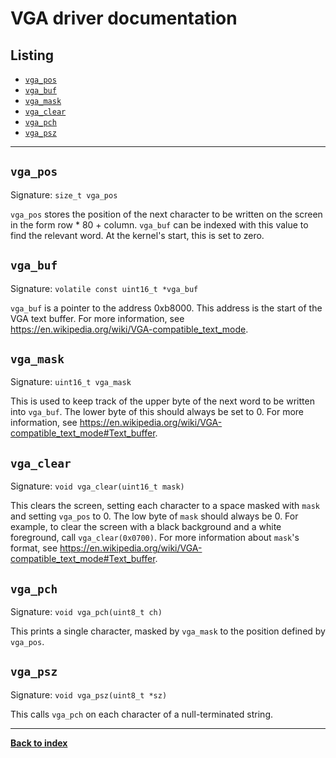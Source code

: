 # VGA driver documentation
## Listing
* [`vga_pos`](#vga_pos)
* [`vga_buf`](#vga_buf)
* [`vga_mask`](#vga_mask)
* [`vga_clear`](#vga_clear)
* [`vga_pch`](#vga_pch)
* [`vga_psz`](#vga_psz)

---
## `vga_pos`
Signature: `size_t vga_pos`

`vga_pos` stores the position of the next character to be written on the screen in the form row \* 80 + column.  `vga_buf` can be indexed with this value to find the relevant word.  At the kernel's start, this is set to zero.

## `vga_buf`
Signature: `volatile const uint16_t *vga_buf`

`vga_buf` is a pointer to the address 0xb8000.  This address is the start of the VGA text buffer.  For more information, see <https://en.wikipedia.org/wiki/VGA-compatible_text_mode>.

## `vga_mask`
Signature: `uint16_t vga_mask`

This is used to keep track of the upper byte of the next word to be written into `vga_buf`.  The lower byte of this should always be set to 0.  For more information, see <https://en.wikipedia.org/wiki/VGA-compatible_text_mode#Text_buffer>.

## `vga_clear`
Signature: `void vga_clear(uint16_t mask)`

This clears the screen, setting each character to a space masked with `mask` and setting `vga_pos` to 0.  The low byte of `mask` should always be 0.  For example, to clear the screen with a black background and a white foreground, call `vga_clear(0x0700)`.  For more information about `mask`'s format, see <https://en.wikipedia.org/wiki/VGA-compatible_text_mode#Text_buffer>.

## `vga_pch`
Signature: `void vga_pch(uint8_t ch)`

This prints a single character, masked by `vga_mask` to the position defined by `vga_pos`.

## `vga_psz`
Signature: `void vga_psz(uint8_t *sz)`

This calls `vga_pch` on each character of a null-terminated string.

---
**[Back to index](index)**
